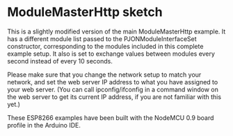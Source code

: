 # ModuleMasterHttp sketch
This is a slightly modified version of the main ModuleMasterHttp example.
It has a different module list passed to the PJONModuleInterfaceSet constructor, corresponding to the modules included in this complete example setup. It also is set to exchange values between modules every second instead of every 10 seconds.

Please make sure that you change the network setup to match your network, and set the web server IP address to what you have assigned to your web server.
(You can call ipconfig/ifconfig in a command window on the web server to get its current IP address, if you are not familiar with this yet.)

These ESP8266 examples have been built with the NodeMCU 0.9 board profile in the Arduino IDE.
